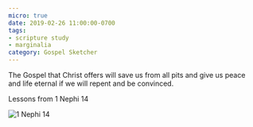 ```yaml
---
micro: true
date: 2019-02-26 11:00:00-0700
tags:
- scripture study
- marginalia
category: Gospel Sketcher
---
```


The Gospel that Christ offers will save us from all pits and give us peace and life eternal if we will repent and be convinced.

Lessons from 1 Nephi 14

<img src="https://www.gospelsketcher.org/uploads/2019/e986ad9b23.jpg" alt="1 Nephi 14" />